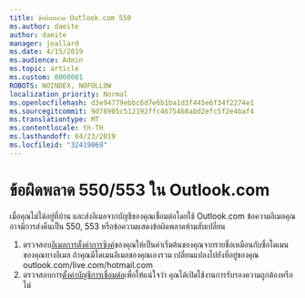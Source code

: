 ```yaml
---
title: ข้อผิดพลาด Outlook.com 550
ms.author: daeite
author: daeite
manager: joallard
ms.date: 4/15/2019
ms.audience: Admin
ms.topic: article
ms.custom: 8000081
ROBOTS: NOINDEX, NOFOLLOW
localization_priority: Normal
ms.openlocfilehash: d3e94779ebbc6d7e6b1ba1d3f445e6f34f2274e1
ms.sourcegitcommit: 9d78905c512192ffc4675468abd2efc5f2e4baf4
ms.translationtype: MT
ms.contentlocale: th-TH
ms.lasthandoff: 04/23/2019
ms.locfileid: "32419069"
---
```

# <a name="error-550553-in-outlookcom"></a>ข้อผิดพลาด 550/553 ใน Outlook.com

เมื่อคุณไม่ได้อยู่ที่บ้าน และส่งอีเมลจากบัญชีของคุณเชื่อมต่อโดยใช้ Outlook.com ข้อความอีเมลคุณอาจมีการส่งคืนเป็น 550, 553 หรือข้อความแสดงข้อผิดพลาดห้ามสับเปลี่ยน
1. ตรวจสอบ[อีเมลการตั้งค่าการซิงค์](https://go.microsoft.com/fwlink/?linkid=2031283)ของคุณให้เป็นค่าเริ่มต้นของคุณจากรายชื่อเหมือนกับชื่อโดเมนของคุณทางอีเมล ถ้าคุณมีโดเมนอีเมลของคุณเองรวม เปลี่ยนแปลงไปยังที่อยู่ของคุณ outlook.com/live.com/hotmail.com
2. ตรวจสอบการ[ตั้งค่าบัญชีการเชื่อมต่อ](https://go.microsoft.com/fwlink/?linkid=875264&clcid=0x409)เพื่อให้แน่ใจว่า คุณได้เปิดใช้งานการรับรองความถูกต้องหรือไม่